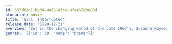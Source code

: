 ```yaml
---
id: 537d61d1-bbd4-4a69-a3bd-8fe46799e83d
blueprint: movie
title: 'Girl, Interrupted'
release_date: '1999-12-21'
overview: "Set in the changing world of the late 1960's, Susanna Kaysen's prescribed \"short rest\" from a psychiatrist she had met only once becomes a strange, unknown journey into Alice's Wonderland, where she struggles with the thin line between normal and crazy. Susanna soon realizes how hard it is to get out once she has been committed, and she ultimately has to choose between the world of people who belong inside or the difficult world of reality outside."
genres: '[{"id": 18, "name": "Drama"}]'
---
```

